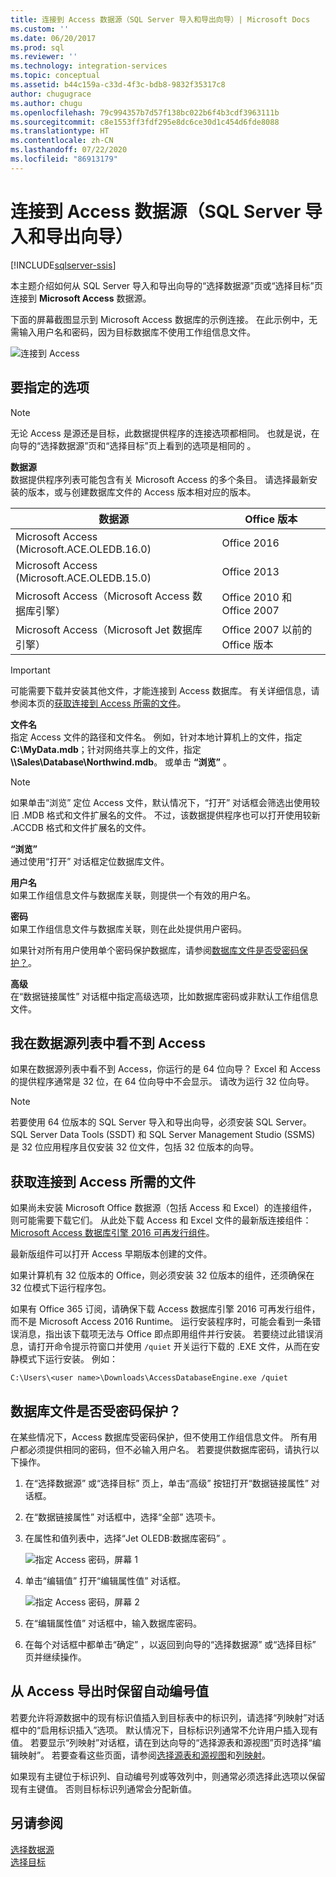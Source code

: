 ```yaml
---
title: 连接到 Access 数据源（SQL Server 导入和导出向导）| Microsoft Docs
ms.custom: ''
ms.date: 06/20/2017
ms.prod: sql
ms.reviewer: ''
ms.technology: integration-services
ms.topic: conceptual
ms.assetid: b44c159a-c33d-4f3c-bdb8-9832f35317c8
author: chugugrace
ms.author: chugu
ms.openlocfilehash: 79c994357b7d57f138bc022b6f4b3cdf3963111b
ms.sourcegitcommit: c8e1553ff3fdf295e8dc6ce30d1c454d6fde8088
ms.translationtype: HT
ms.contentlocale: zh-CN
ms.lasthandoff: 07/22/2020
ms.locfileid: "86913179"
---
```

# <a name="connect-to-an-access-data-source-sql-server-import-and-export-wizard"></a>连接到 Access 数据源（SQL Server 导入和导出向导）

[!INCLUDE[sqlserver-ssis](../../includes/applies-to-version/sqlserver-ssis.md)]


本主题介绍如何从 SQL Server 导入和导出向导的“选择数据源”页或“选择目标”页连接到 **Microsoft Access** 数据源。

下面的屏幕截图显示到 Microsoft Access 数据库的示例连接。 在此示例中，无需输入用户名和密码，因为目标数据库不使用工作组信息文件。

![连接到 Access](../../integration-services/import-export-data/media/connect-to-access.jpg)

## <a name="options-to-specify"></a>要指定的选项

> [!NOTE]
> 无论 Access 是源还是目标，此数据提供程序的连接选项都相同。 也就是说，在向导的“选择数据源”页和“选择目标”页上看到的选项是相同的   。

**数据源**  
数据提供程序列表可能包含有关 Microsoft Access 的多个条目。 请选择最新安装的版本，或与创建数据库文件的 Access 版本相对应的版本。

|数据源|Office 版本|
|-------|-------|
|Microsoft Access (Microsoft.ACE.OLEDB.16.0)|Office 2016|
|Microsoft Access (Microsoft.ACE.OLEDB.15.0)|Office 2013|
|Microsoft Access（Microsoft Access 数据库引擎）|Office 2010 和 Office 2007|
|Microsoft Access（Microsoft Jet 数据库引擎）|Office 2007 以前的 Office 版本|

> [!IMPORTANT]
> 可能需要下载并安装其他文件，才能连接到 Access 数据库。 有关详细信息，请参阅本页的[获取连接到 Access 所需的文件](#officeDownloads)。

 **文件名**  
指定 Access 文件的路径和文件名。 例如，针对本地计算机上的文件，指定 **C:\\MyData.mdb**；针对网络共享上的文件，指定 **\\\\Sales\\Database\\Northwind.mdb**。 或单击 **“浏览”** 。 

> [!NOTE]
> 如果单击“浏览”  定位 Access 文件，默认情况下，“打开”  对话框会筛选出使用较旧 .MDB 格式和文件扩展名的文件。 不过，该数据提供程序也可以打开使用较新 .ACCDB 格式和文件扩展名的文件。
  
 **“浏览”**  
 通过使用“打开”  对话框定位数据库文件。  
  
 **用户名**  
如果工作组信息文件与数据库关联，则提供一个有效的用户名。  
  
 **密码**  
如果工作组信息文件与数据库关联，则在此处提供用户密码。
 
如果针对所有用户使用单个密码保护数据库，请参阅[数据库文件是否受密码保护？](#database_password)。
  
 **高级**  
在“数据链接属性”  对话框中指定高级选项，比如数据库密码或非默认工作组信息文件。  

## <a name="i-dont-see-access-in-the-list-of-data-sources"></a>我在数据源列表中看不到 Access
如果在数据源列表中看不到 Access，你运行的是 64 位向导？ Excel 和 Access 的提供程序通常是 32 位，在 64 位向导中不会显示。 请改为运行 32 位向导。

> [!NOTE]
> 若要使用 64 位版本的 SQL Server 导入和导出向导，必须安装 SQL Server。 SQL Server Data Tools (SSDT) 和 SQL Server Management Studio (SSMS) 是 32 位应用程序且仅安装 32 位文件，包括 32 位版本的向导。

## <a name="get-the-files-you-need-to-connect-to-access"></a><a name="officeDownloads"></a>获取连接到 Access 所需的文件  
如果尚未安装 Microsoft Office 数据源（包括 Access 和 Excel）的连接组件，则可能需要下载它们。 从此处下载 Access 和 Excel 文件的最新版连接组件：[Microsoft Access 数据库引擎 2016 可再发行组件](https://www.microsoft.com/download/details.aspx?id=54920)。
  
最新版组件可以打开 Access 早期版本创建的文件。

如果计算机有 32 位版本的 Office，则必须安装 32 位版本的组件，还须确保在 32 位模式下运行程序包。

如果有 Office 365 订阅，请确保下载 Access 数据库引擎 2016 可再发行组件，而不是 Microsoft Access 2016 Runtime。 运行安装程序时，可能会看到一条错误消息，指出该下载项无法与 Office 即点即用组件并行安装。 若要绕过此错误消息，请打开命令提示符窗口并使用 `/quiet` 开关运行下载的 .EXE 文件，从而在安静模式下运行安装。 例如：

`C:\Users\<user name>\Downloads\AccessDatabaseEngine.exe /quiet`

## <a name="is-the-database-file-password-protected"></a><a name="database_password"></a> 数据库文件是否受密码保护？
在某些情况下，Access 数据库受密码保护，但不使用工作组信息文件。 所有用户都必须提供相同的密码，但不必输入用户名。 若要提供数据库密码，请执行以下操作。

1.  在“选择数据源”  或“选择目标”  页上，单击“高级”  按钮打开“数据链接属性”  对话框。  
2.  在“数据链接属性”  对话框中，选择“全部”  选项卡。  
3.  在属性和值列表中，选择“Jet OLEDB:数据库密码”  。   
    
    ![指定 Access 密码，屏幕 1](../../integration-services/import-export-data/media/specify-access-password-screen-1.jpg) 
4.  单击“编辑值”  打开“编辑属性值”  对话框。  
    
    ![指定 Access 密码，屏幕 2](../../integration-services/import-export-data/media/specify-access-password-screen-2.jpg)
5.  在“编辑属性值”  对话框中，输入数据库密码。
6.  在每个对话框中都单击“确定”  ，以返回到向导的“选择数据源”  或“选择目标”  页并继续操作。

## <a name="keep-your-autonumber-values-when-you-export-from-access"></a>从 Access 导出时保留自动编号值
若要允许将源数据中的现有标识值插入到目标表中的标识列，请选择“列映射”对话框中的“启用标识插入”选项。 默认情况下，目标标识列通常不允许用户插入现有值。 若要显示“列映射”对话框，请在到达向导的“选择源表和源视图”页时选择“编辑映射”。 若要查看这些页面，请参阅[选择源表和源视图](../../integration-services/import-export-data/select-source-tables-and-views-sql-server-import-and-export-wizard.md)和[列映射](../../integration-services/import-export-data/column-mappings-sql-server-import-and-export-wizard.md)。

如果现有主键位于标识列、自动编号列或等效列中，则通常必须选择此选项以保留现有主键值。 否则目标标识列通常会分配新值。

## <a name="see-also"></a>另请参阅
[选择数据源](../../integration-services/import-export-data/choose-a-data-source-sql-server-import-and-export-wizard.md)  
[选择目标](../../integration-services/import-export-data/choose-a-destination-sql-server-import-and-export-wizard.md)

